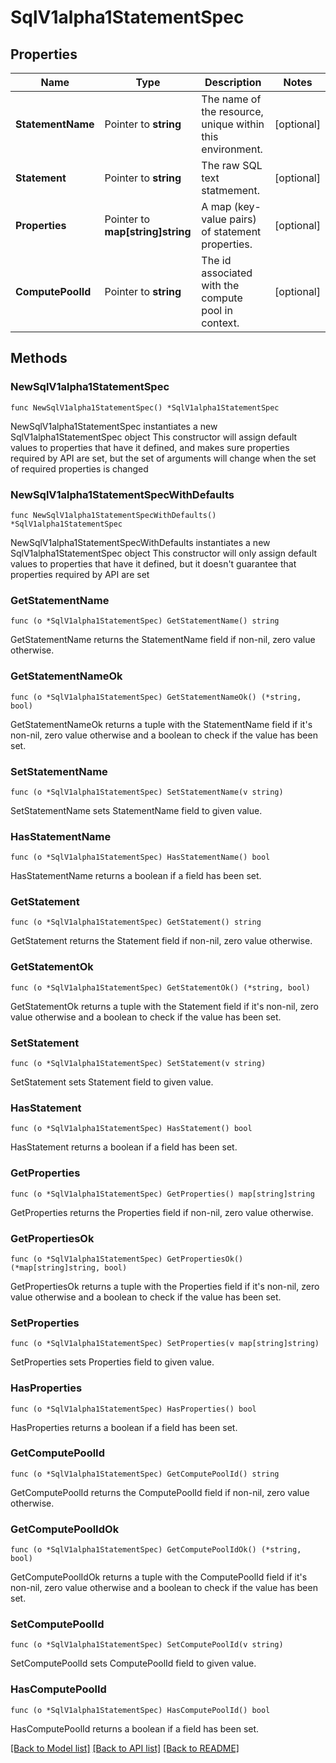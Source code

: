 # SqlV1alpha1StatementSpec

## Properties

Name | Type | Description | Notes
------------ | ------------- | ------------- | -------------
**StatementName** | Pointer to **string** | The name of the resource, unique within this environment. | [optional] 
**Statement** | Pointer to **string** | The raw SQL text statmement. | [optional] 
**Properties** | Pointer to **map[string]string** | A map (key-value pairs) of statement properties. | [optional] 
**ComputePoolId** | Pointer to **string** | The id associated with the compute pool in context. | [optional] 

## Methods

### NewSqlV1alpha1StatementSpec

`func NewSqlV1alpha1StatementSpec() *SqlV1alpha1StatementSpec`

NewSqlV1alpha1StatementSpec instantiates a new SqlV1alpha1StatementSpec object
This constructor will assign default values to properties that have it defined,
and makes sure properties required by API are set, but the set of arguments
will change when the set of required properties is changed

### NewSqlV1alpha1StatementSpecWithDefaults

`func NewSqlV1alpha1StatementSpecWithDefaults() *SqlV1alpha1StatementSpec`

NewSqlV1alpha1StatementSpecWithDefaults instantiates a new SqlV1alpha1StatementSpec object
This constructor will only assign default values to properties that have it defined,
but it doesn't guarantee that properties required by API are set

### GetStatementName

`func (o *SqlV1alpha1StatementSpec) GetStatementName() string`

GetStatementName returns the StatementName field if non-nil, zero value otherwise.

### GetStatementNameOk

`func (o *SqlV1alpha1StatementSpec) GetStatementNameOk() (*string, bool)`

GetStatementNameOk returns a tuple with the StatementName field if it's non-nil, zero value otherwise
and a boolean to check if the value has been set.

### SetStatementName

`func (o *SqlV1alpha1StatementSpec) SetStatementName(v string)`

SetStatementName sets StatementName field to given value.

### HasStatementName

`func (o *SqlV1alpha1StatementSpec) HasStatementName() bool`

HasStatementName returns a boolean if a field has been set.

### GetStatement

`func (o *SqlV1alpha1StatementSpec) GetStatement() string`

GetStatement returns the Statement field if non-nil, zero value otherwise.

### GetStatementOk

`func (o *SqlV1alpha1StatementSpec) GetStatementOk() (*string, bool)`

GetStatementOk returns a tuple with the Statement field if it's non-nil, zero value otherwise
and a boolean to check if the value has been set.

### SetStatement

`func (o *SqlV1alpha1StatementSpec) SetStatement(v string)`

SetStatement sets Statement field to given value.

### HasStatement

`func (o *SqlV1alpha1StatementSpec) HasStatement() bool`

HasStatement returns a boolean if a field has been set.

### GetProperties

`func (o *SqlV1alpha1StatementSpec) GetProperties() map[string]string`

GetProperties returns the Properties field if non-nil, zero value otherwise.

### GetPropertiesOk

`func (o *SqlV1alpha1StatementSpec) GetPropertiesOk() (*map[string]string, bool)`

GetPropertiesOk returns a tuple with the Properties field if it's non-nil, zero value otherwise
and a boolean to check if the value has been set.

### SetProperties

`func (o *SqlV1alpha1StatementSpec) SetProperties(v map[string]string)`

SetProperties sets Properties field to given value.

### HasProperties

`func (o *SqlV1alpha1StatementSpec) HasProperties() bool`

HasProperties returns a boolean if a field has been set.

### GetComputePoolId

`func (o *SqlV1alpha1StatementSpec) GetComputePoolId() string`

GetComputePoolId returns the ComputePoolId field if non-nil, zero value otherwise.

### GetComputePoolIdOk

`func (o *SqlV1alpha1StatementSpec) GetComputePoolIdOk() (*string, bool)`

GetComputePoolIdOk returns a tuple with the ComputePoolId field if it's non-nil, zero value otherwise
and a boolean to check if the value has been set.

### SetComputePoolId

`func (o *SqlV1alpha1StatementSpec) SetComputePoolId(v string)`

SetComputePoolId sets ComputePoolId field to given value.

### HasComputePoolId

`func (o *SqlV1alpha1StatementSpec) HasComputePoolId() bool`

HasComputePoolId returns a boolean if a field has been set.


[[Back to Model list]](../README.md#documentation-for-models) [[Back to API list]](../README.md#documentation-for-api-endpoints) [[Back to README]](../README.md)


